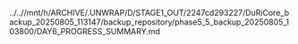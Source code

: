 ../..//mnt/h/ARCHIVE/.UNWRAP/D/STAGE1_OUT/2247cd293227/DuRiCore_backup_20250805_113147/backup_repository/phase5_5_backup_20250805_103800/DAY6_PROGRESS_SUMMARY.md
